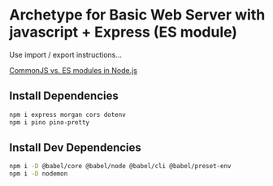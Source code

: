 # Archetype for Basic Web Server with javascript + Express (ES module)

Use import / export instructions...

[CommonJS vs. ES modules in Node.js](https://blog.logrocket.com/commonjs-vs-es-modules-node-js/)

## Install Dependencies

```bash
npm i express morgan cors dotenv
npm i pino pino-pretty
```

## Install Dev Dependencies

```bash
npm i -D @babel/core @babel/node @babel/cli @babel/preset-env
npm i -D nodemon
```
